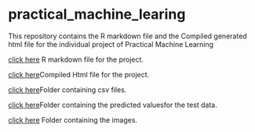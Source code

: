 # practical_machine_learing
This repository contains the R markdown file and the Compiled generated html file for the individual project of Practical Machine Learning


[click here](https://github.com/nilutpalsundi/practical_machine_learing/blob/gh-pages/practical_machine_learning_project.Rmd) R markdown file for the project.

[click here]()Compiled Html file for the project.

[click here]()Folder containing csv files.

[click here]()Folder containing the predicted valuesfor the test data.

[click here]() Folder containing the images.
